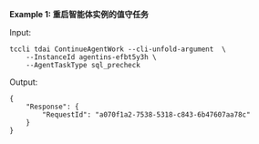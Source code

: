 **Example 1: 重启智能体实例的值守任务**



Input: 

```
tccli tdai ContinueAgentWork --cli-unfold-argument  \
    --InstanceId agentins-efbt5y3h \
    --AgentTaskType sql_precheck
```

Output: 
```
{
    "Response": {
        "RequestId": "a070f1a2-7538-5318-c843-6b47607aa78c"
    }
}
```

